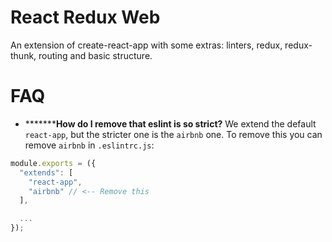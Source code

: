 # React Redux Web

An extension of create-react-app with some extras: linters, redux, redux-thunk,
routing and basic structure.


# FAQ

- *******__How do I remove that eslint is so strict?__
We extend the default `react-app`, but the stricter one is the `airbnb` one. To
remove this you can remove `airbnb` in `.eslintrc.js`:

```javascript
module.exports = ({
  "extends": [
    "react-app",
    "airbnb" // <-- Remove this
  ],

  ...
});
```
